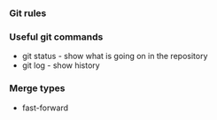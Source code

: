 ### Git rules

### Useful git commands
- git status - show what is going on in the repository 
- git log - show history

### Merge types
- fast-forward

